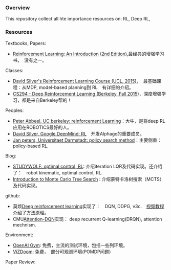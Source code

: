 ### Overview
This repository collect all hte importance resources on: RL, Deep RL,

### Resources

Textbooks, Papers:

- [Reinforcement Learning: An Introduction (2nd Edition)](https://webdocs.cs.ualberta.ca/~sutton/book/bookdraft2016sep.pdf),最经典的增强学习书，　没有之一。

Classes:

- [David Silver's Reinforcement Learning Course (UCL, 2015)](http://www0.cs.ucl.ac.uk/staff/d.silver/web/Teaching.html)，　最基础课程：从MDP, model-based planning到 RL　有详细的介绍。
- [CS294 - Deep Reinforcement Learning (Berkeley, Fall 2015)](http://rll.berkeley.edu/deeprlcourse/)，深度增强学习，都是来自Berkeley帮的！

Peoples:
- [Peter Abbeel, UC berkeley: reinforcement Learning](https://people.eecs.berkeley.edu/~pabbeel/)：大牛，是将deep RL应用在ROBOTICS最好的人。
- [David Silver, Google DeepMind: RL](http://www0.cs.ucl.ac.uk/staff/d.silver/web/Home.html)　开发Alphago的重要成员。
- [Jan peters, Universitaet Darmstadt: policy search method](http://ei.is.tuebingen.mpg.de/person/jrpeters)：主要侧重：policy-based RL.


Blog:
- [STUDYWOLF: optimal control, RL](https://studywolf.wordpress.com/): 介绍iteration LQR及代码实现。还介绍了：　robot kinematic, optimal control, RL.　
- [Introduction to Monte Carlo Tree Search](https://jeffbradberry.com/posts/2015/09/intro-to-monte-carlo-tree-search/) : 介绍蒙特卡洛树搜索（MCTS）及代码实现。

github:
- 莫烦[Deep reinforcement learning](https://github.com/MorvanZhou/tutorials/tree/master/Reinforcement_learning_TUT)实现了：　DQN, DDPG, v3c.　[视频教程](https://www.youtube.com/watch?v=9m3DN2dyi8I&index=18&list=PLXO45tsB95cJYKCSATwh1M4n8cUnUv6lT)介绍了方法原理。
- CMU[Attention-DQN](https://github.com/chasewind007/Attention-DQN)实现： deep recurrent Q-learning(DRQN), attention mechnism.

Environment:
- [OpenAI Gym](https://gym.openai.com/): 免费，主流的测试环境，包括一些列环境。
- [ViZDoom](http://vizdoom.cs.put.edu.pl/tutorial): 免费，　部分可观测环境(POMDP问题)


Paper Review:
